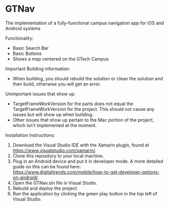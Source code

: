 # GTNav
The implementation of a fully-functional campus navigation app for iOS and Android systems

Functionality:
- Basic Search Bar
- Basic Buttons
- Shows a map centered on the GTech Campus

Important Building information:
- When building, you should rebuild the solution or clean the solution and then build, otherwise you will get an error.

Unimportant issues that show up:
- TargetFrameWorkVersion for the parts does not equal the TargetFrameWorkVersion for the project. This should not cause any issues but will show up when building.
- Other issues that show up pertain to the Mac portion of the project, which isn't implemented at the moment.

Installation Instructions:
1) Download the Visual Studio IDE with the Xamarin plugin, found at https://www.visualstudio.com/xamarin/.
2) Clone this repository to your local machine.
3) Plug in an Android device and put it in developer mode. A more detailed guide on this can be found here: https://www.digitaltrends.com/mobile/how-to-get-developer-options-on-android/.
4) Open the GTNav.sln file in Visual Studio.
5) Rebuild and deploy the project.
6) Run the application by clicking the green play button in the top left of Visual Studio.